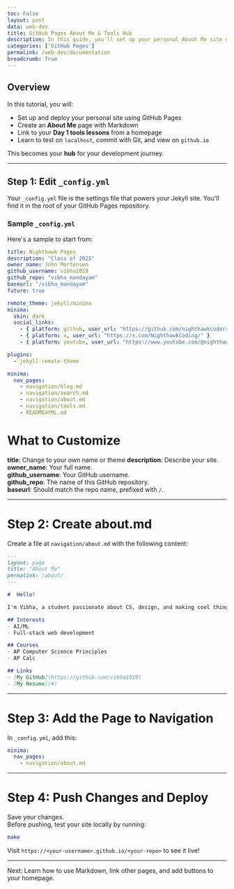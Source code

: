 ```yaml
---
toc: False
layout: post
data: web-dev
title: GitHub Pages About Me & Tools Hub
description: In this guide, you'll set up your personal About Me site using GitHub Pages and create a homepage to organize and link to your Day 1 tools lessons. By the end, you'll have a deployed website that documents your development setup and serves as a launchpad for future projects.
categories: ['GitHub Pages']
permalink: /web-dev/documentation
breadcrumb: True
---
```


## Overview

In this tutorial, you will:
- Set up and deploy your personal site using GitHub Pages
- Create an **About Me** page with Markdown
- Link to your **Day 1 tools lessons** from a homepage
- Learn to test on `localhost`, commit with Git, and view on `github.io`

This becomes your **hub** for your development journey.

---

## Step 1: Edit `_config.yml`

Your `_config.yml` file is the settings file that powers your Jekyll site. You'll find it in the root of your GitHub Pages repository.

### Sample `_config.yml`

Here's a sample to start from:

```yaml
title: Nighthawk Pages 
description: "Class of 2025"
owner_name: John Mortensen
github_username: vibha1019
github_repo: "vibha_mandayam" 
baseurl: "/vibha_mandayam"  
future: true

remote_theme: jekyll/minima
minima:
  skin: dark
  social_links:
    - { platform: github, user_url: "https://github.com/nighthawkcoders"}
    - { platform: x, user_url: "https://x.com/NighthawkCoding/" }
    - { platform: youtube, user_url: "https://www.youtube.com/@nighthawkcodingsociety2868" }

plugins:
  - jekyll-remote-theme

minima:
  nav_pages:
    - navigation/blog.md
    - navigation/search.md
    - navigation/about.md
    - navigation/tools.md
    - README4YML.md

```

# What to Customize

**title**: Change to your own name or theme 
**description**: Describe your site.  
**owner_name**: Your full name.  
**github_username**: Your GitHub username.  
**github_repo**: The name of this GitHub repository.  
**baseurl**: Should match the repo name, prefixed with `/`.

---

# Step 2: Create about.md

Create a file at `navigation/about.md` with the following content:

```markdown
---
layout: page
title: "About Me"
permalink: /about/
---

#  Hello!

I'm Vibha, a student passionate about CS, design, and making cool things with tech. This site documents my projects and learning journey.

## Interests
- AI/ML
- Full-stack web development

## Courses
- AP Computer Science Principles
- AP Calc

## Links
- [My GitHub](https://github.com/vibha1019)
- [My Resume](#)
```

---

# Step 3: Add the Page to Navigation

In `_config.yml`, add this:

```yaml
minima:
  nav_pages:
    - navigation/about.md
```

---

# Step 4: Push Changes and Deploy

Save your changes.  
Before pushing, test your site locally by running:

```bash
make 
```

Visit `https://<your-username>.github.io/<your-repo>` to see it live!

---
Next: Learn how to use Markdown, link other pages, and add buttons to your homepage.


